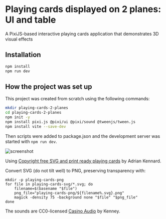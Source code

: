 # Playing cards displayed on 2 planes: UI and table

A PixiJS-based interactive playing cards application that demonstrates 3D visual effects

## Installation

```bash
npm install
npm run dev
```

## How the project was set up

This project was created from scratch using the following commands:

```bash
mkdir playing-cards-2-planes
cd playing-cards-2-planes
npm init -y
npm install pixi.js @pixi/ui @pixi/sound @tweenjs/tween.js
npm install vite --save-dev
```

Then scripts were added to package.json and the development server was started with `npm run dev`.

![screenshot](https://raw.github.com/afarber/pixi-questions/master/playing-cards-2-planes/screenshot.png)

Using [Copyright free SVG and print ready playing cards](https://www.me.uk/cards/) by Adrian Kennard.

Convert SVG (do not tilt well) to PNG, preserving transparency with:

    mkdir -p playing-cards-png
    for file in playing-cards-svg/*.svg; do
        filename=$(basename "$file")
        png_file="playing-cards-png/${filename%.svg}.png"
        magick -density 75 -background none "$file" "$png_file"
    done

The sounds are CC0-licensed [Casino Audio](https://kenney.nl/assets/casino-audio) by Kenney.
